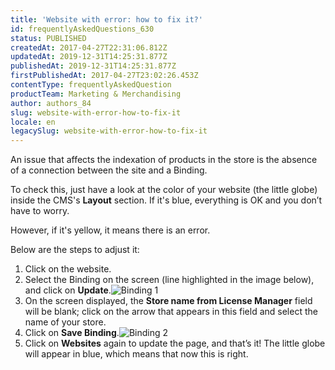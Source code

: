 ```yaml
---
title: 'Website with error: how to fix it?'
id: frequentlyAskedQuestions_630
status: PUBLISHED
createdAt: 2017-04-27T22:31:06.812Z
updatedAt: 2019-12-31T14:25:31.877Z
publishedAt: 2019-12-31T14:25:31.877Z
firstPublishedAt: 2017-04-27T23:02:26.453Z
contentType: frequentlyAskedQuestion
productTeam: Marketing & Merchandising
author: authors_84
slug: website-with-error-how-to-fix-it
locale: en
legacySlug: website-with-error-how-to-fix-it
---
```


An issue that affects the indexation of products in the store is the absence of a connection between the site and a Binding.

To check this, just have a look at the color of your website (the little globe) inside the CMS's __Layout__ section. If it's blue, everything is OK and you don’t have to worry.

However, if it's yellow, it means there is an error.

Below are the steps to adjust it:

1. Click on the website.
2. Select the Binding on the screen (line highlighted in the image below), and click on __Update__.![Binding 1](//images.ctfassets.net/alneenqid6w5/5LR7a32CjuCISemEqiUCcW/ad11100f7da9727f1fccaa3adf16ae39/Binding_1.png)
3. On the screen displayed, the __Store name from License Manager__ field will be blank; click on the arrow that appears in this field and select the name of your store.
4. Click on __Save Binding__.![Binding 2](//images.ctfassets.net/alneenqid6w5/27JCHH8IOIgwQY2qaQ0MIU/de9d5bdde8cdfa57a5c08a0ae8291506/Binding_2.png)
5. Click on __Websites__ again to update the page, and that’s it! The little globe will appear in blue, which means that now this is right.
